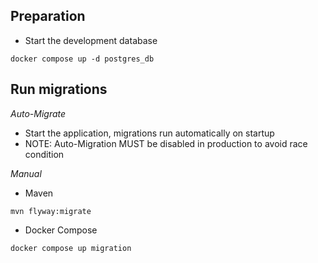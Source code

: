 ## Preparation

- Start the development database
```
docker compose up -d postgres_db
```

## Run migrations

*Auto-Migrate*
- Start the application, migrations run automatically on startup
- NOTE: Auto-Migration MUST be disabled in production to avoid race condition

*Manual*
- Maven
```
mvn flyway:migrate
```
- Docker Compose
```
docker compose up migration
```
